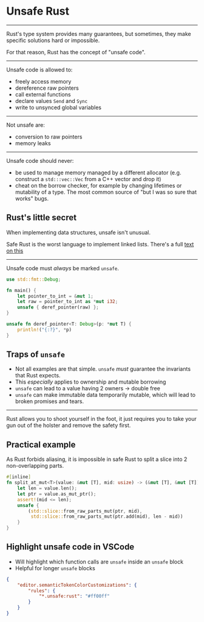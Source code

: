 # Unsafe Rust

---

Rust's type system provides many guarantees, but sometimes, they make specific solutions hard or impossible.

For that reason, Rust has the concept of "unsafe code".

---

Unsafe code is allowed to:

- freely access memory
- dereference raw pointers
- call external functions
- declare values `Send` and `Sync`
- write to unsynced global variables

---

Not unsafe are:

- conversion to raw pointers
- memory leaks

---

Unsafe code should never:

- be used to manage memory managed by a different allocator (e.g. construct a `std:::vec::Vec` from a C++ vector and drop it)
- cheat on the borrow checker, for example by changing lifetimes or mutability of a type. The most common source of "but I was so sure that works" bugs.

## Rust's little secret

When implementing data structures, unsafe isn't unusual.

Safe Rust is the worst language to implement linked lists. There's a full [text on this](https://rust-unofficial.github.io/too-many-lists/)

---

Unsafe code must *always* be marked `unsafe`.

```rust []
use std::fmt::Debug;

fn main() {
    let pointer_to_int = &mut 1;
    let raw = pointer_to_int as *mut i32;
    unsafe { deref_pointer(raw) };
}

unsafe fn deref_pointer<T: Debug>(p: *mut T) {
    println!("{:?}", *p)
}
```

## Traps of `unsafe`

- Not all examples are that simple. `unsafe` *must* guarantee the invariants that Rust expects.
- This *especially* applies to ownership and mutable borrowing
- `unsafe` can lead to a value having 2 owners -&gt; double free
- `unsafe` can make immutable data temporarily mutable, which will lead to broken promises and tears.

---

Rust allows you to shoot yourself in the foot, it just requires you to take your gun out of the holster and remove the safety first.

## Practical example

As Rust forbids aliasing, it is impossible in safe Rust to split a slice into 2 non-overlapping parts.

```rust []
#[inline]
fn split_at_mut<T>(value: &mut [T], mid: usize) -> (&mut [T], &mut [T]) {
    let len = value.len();
    let ptr = value.as_mut_ptr();
    assert!(mid <= len);
    unsafe {
        (std::slice::from_raw_parts_mut(ptr, mid),
         std::slice::from_raw_parts_mut(ptr.add(mid), len - mid))
    }
}
```

## Highlight unsafe code in VSCode

- Will highlight which function calls are `unsafe` inside an `unsafe` block
- Helpful for longer `unsafe` blocks

```json
{
    "editor.semanticTokenColorCustomizations": {
        "rules": {
            "*.unsafe:rust": "#ff00ff"
        }
    }
}
```
